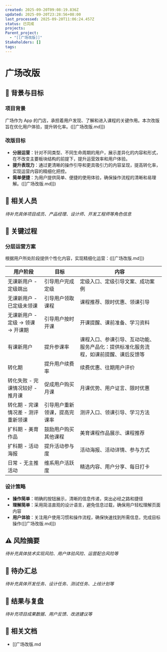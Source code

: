 ```yaml
---
created: 2025-09-20T09:08:19.836Z
updated: 2025-09-20T23:28:56+08:00
last_processed: 2025-09-20T11:06:24.457Z
status: 已完成
projects:
Parent_project:
  - "[[广场改版]]"
Stakeholders: []
tags:
---
```



# 广场改版

## 📅 背景与目标

### 项目背景

广场作为 App 的门店，承担着用户发现、了解和进入课程的关键作用。本次改版旨在优化用户体验，提升转化率。([[广场改版.md]])

### 改版目标

- **分层运营**：针对不同类型、不同生命周期的用户，展示差异化的内容和形式，在不改变主要板块结构的前提下，提升运营效率和用户体验。
- **提升表现力**：通过更清晰的操作引导和更具吸引力的内容呈现，提高转化率，实现运营内容的精细化把控。
- **简单便捷**：为用户提供简单、便捷的使用体验，确保操作流程的清晰和易理解。([[广场改版.md]])

## 👥 相关人员

_待补充具体项目成员、产品经理、设计师、开发工程师等角色信息_

## 🔄 关键过程

### 分层运营方案

根据用户所处阶段提供个性化内容，实现精细化运营：([[广场改版.md]])

| 用户阶段                           | 目标                         | 内容                                                                                 |
| ---------------------------------- | ---------------------------- | ------------------------------------------------------------------------------------ |
| 无课新用户 - 定级跳出              | 引导用户完成定级             | 定级入口、定级引导文案、成功案例                                                     |
| 无课新用户 - 已定级未领课          | 引导用户领取课程             | 课程推荐、限时优惠、领课引导                                                         |
| 无课新用户 - 定级 → 领课 → 开课期  | 引导用户按时开课             | 开课提醒、课前准备、学习资料                                                         |
| 有课新用户                         | 提升参课率                   | 课程入口、参课引导、互动功能、服务产品化：提供标准化服务流程，如课前提醒、课后反馈等 |
| 转化期                             | 提升用户续费率               | 续费优惠、往期用户评价                                                               |
| 转化失败 - 完课情况较好 - 推月课   | 促成用户购买月课             | 月课优势、用户证言、限时优惠                                                         |
| 转化期 - 完课情况差 - 测评重新领课 | 引导用户重新领课，提高完课率 | 测评入口、领课引导、学习方法                                                         |
| 扩科期 - 美育作品                  | 鼓励用户购买其他课程         | 美育课程作品展示、课程推荐                                                           |
| 扩科期 - 活动海报                  | 提升活动参与度               | 活动海报、活动详情、参与方式                                                         |
| 日常 - 无主推活动                  | 维系用户活跃度               | 精选内容、用户分享、每日打卡                                                         |

### 设计策略

- **操作简单**：明确的按钮展示，清晰的信息传递，突出必经之路和捷径
- **理解简单**：采用简洁直观的设计语言，避免信息过载，确保用户轻松理解页面内容
- **用户体验**：关注用户使用习惯和操作流程，确保快速找到所需信息，完成目标操作([[广场改版.md]])

## ⚠️ 风险摘要

_待补充具体技术实现风险、用户体验风险、运营配合风险等_

## 📌 待办汇总

_待补充具体开发任务、设计任务、测试任务、上线计划等_

## 🏁 结果与复盘

_待补充项目成果数据、用户反馈、改进建议等_

## 🔗 相关文档

- [[广场改版.md
